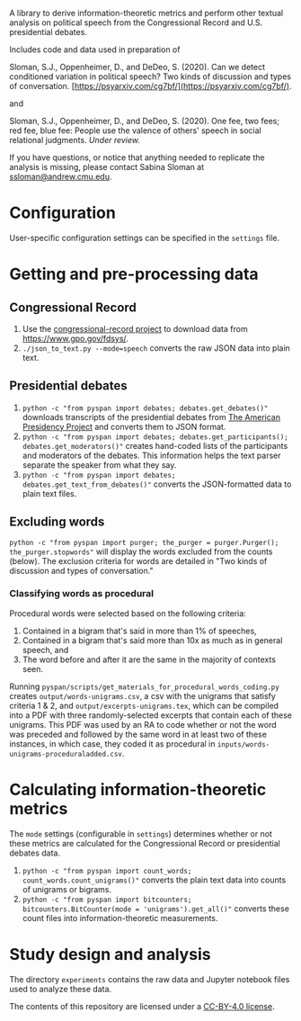 A library to derive information-theoretic metrics and perform other textual analysis on political speech from the Congressional Record and U.S. presidential debates.

Includes code and data used in preparation of

Sloman, S.J., Oppenheimer, D., and DeDeo, S. (2020). Can we detect conditioned variation in political speech? Two kinds of discussion and types of conversation. [https://psyarxiv.com/cg7bf/](https://psyarxiv.com/cg7bf/).

and

Sloman, S.J., Oppenheimer, D., and DeDeo, S. (2020). One fee, two fees; red fee, blue fee: People use the valence of others' speech in social relational judgments. *Under review.*

If you have questions, or notice that anything needed to replicate the analysis is missing, please contact Sabina Sloman at ssloman@andrew.cmu.edu.

# Configuration

User-specific configuration settings can be specified in the `settings` file.

# Getting and pre-processing data

## Congressional Record

1. Use the [congressional-record project](https://github.com/unitedstates/congressional-record) to download data from <https://www.gpo.gov/fdsys/>.
2. `./json_to_text.py --mode=speech` converts the raw JSON data into plain text.

## Presidential debates

1. `python -c "from pyspan import debates; debates.get_debates()"` downloads transcripts of the presidential debates from [The American Presidency Project](http://www.presidency.ucsb.edu/debates.php) and converts them to JSON format.
2. `python -c "from pyspan import debates; debates.get_participants(); debates.get_moderators()"` creates hand-coded lists of the participants and moderators of the debates. This information helps the text parser separate the speaker from what they say.
3. `python -c "from pyspan import debates; debates.get_text_from_debates()"` converts the JSON-formatted data to plain text files.

## Excluding words

`python -c "from pyspan import purger; the_purger = purger.Purger(); the_purger.stopwords"` will display the words excluded from the counts (below). The exclusion criteria for words are detailed in "Two kinds of discussion and types of conversation."

### Classifying words as procedural

Procedural words were selected based on the following criteria:
1. Contained in a bigram that's said in more than 1% of speeches,
2. Contained in a bigram that's said more than 10x as much as in general speech, and
3. The word before and after it are the same in the majority of contexts seen.

Running `pyspan/scripts/get_materials_for_procedural_words_coding.py` creates `output/words-unigrams.csv`, a csv with the unigrams that satisfy criteria 1 & 2, and `output/excerpts-unigrams.tex`, which can be compiled into a PDF with three randomly-selected excerpts that contain each of these unigrams. This PDF was used by an RA to code whether or not the word was preceded and followed by the same word in at least two of these instances, in which case, they coded it as procedural in `inputs/words-unigrams-proceduraladded.csv`.

# Calculating information-theoretic metrics

The `mode` settings (configurable in `settings`) determines whether or not these metrics are calculated for the Congressional Record or presidential debates data.

1. `python -c "from pyspan import count_words; count_words.count_unigrams()"` converts the plain text data into counts of unigrams or bigrams.
2. `python -c "from pyspan import bitcounters; bitcounters.BitCounter(mode = 'unigrams').get_all()"` converts these count files into information-theoretic measurements.

# Study design and analysis

The directory `experiments` contains the raw data and Jupyter notebook files used to analyze these data.

The contents of this repository are licensed under a [CC-BY-4.0 license](https://creativecommons.org/licenses/by/4.0/).
